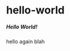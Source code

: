 # hello-world
<!DOCTYPE html>
<html>
<head>
	<title>My Website</title>
</head>
<body>
	<h5>Hello World!</h5>
	hello again blah
</body>
</html>
